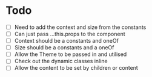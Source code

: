 # Todo

- [ ] Need to add the context and size from the constants
- [ ] Can just pass ...this.props to the component
- [ ] Context should be a constants and oneOf
- [ ] Size should be a constants and a oneOf
- [ ] Allow the Theme to be passed in and utilised
- [ ] Check out the dynamic classes inline
- [ ] Allow the content to be set by children or content
